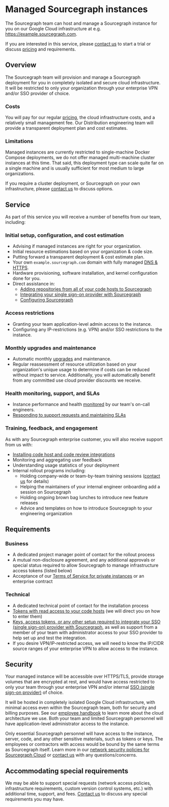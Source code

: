# Managed Sourcegraph instances

The Sourcegraph team can host and manage a Sourcegraph instance for you on our Google Cloud infrastructure at e.g. https://example.sourcegraph.com.

If you are interested in this service, please [contact us](https://about.sourcegraph.com/contact/sales) to start a trial or discuss [pricing](https://about.sourcegraph.com/pricing) and requirements.

## Overview

The Sourcegraph team will provision and manage a Sourcegraph deployment for you in completely isolated and secure cloud infrastructure. It will be restricted to only your organization through your enterprise VPN and/or SSO provider of choice.

### Costs

You will pay for our regular [pricing](https://about.sourcegraph.com/pricing), the cloud infrastructure costs, and a relatively small management fee. Our Distribution engineering team will provide a transparent deployment plan and cost estimates.

### Limitations

Managed instances are currently restricted to single-machine Docker Compose deployments, we do not offer managed multi-machine cluster instances at this time. That said, this deployment type can scale quite far on a single machine and is usually sufficient for most medium to large organizations.

If you require a cluster deployment, or Sourcegraph on your own infrastructure, please [contact us](https://about.sourcegraph.com/contact/sales) to discuss options.

## Service

As part of this service you will receive a number of benefits from our team, including:

### Initial setup, configuration, and cost estimation

- Advising if managed instances are right for your organization.
- Initial resource estimations based on your organization & code size.
- Putting forward a transparent deployment & cost estimate plan.
- Your own `example.sourcegraph.com` domain with fully managed [DNS & HTTPS](../http_https_configuration.md).
- Hardware provisioning, software installation, and kernel configuration done for you.
- Direct assistance in:
  - [Adding repositories from all of your code hosts to Sourcegraph](../external_service/index.md)
  - [Integrating your single sign-on provider with Sourcegraph](../auth/index.md)
  - [Configuring Sourcegraph](../config/index.md)

### Access restrictions

- Granting your team application-level admin access to the instance.
- Configuring any IP-restrictions (e.g. VPN) and/or SSO restrictions to the instance.

### Monthly upgrades and maintenance

- Automatic monthly [upgrades](../updates.md) and maintenance.
- Regular reassessment of resource utilization based on your organization's unique usage to determine if costs can be reduced without impact to service. Additionally, you will automatically benefit from any committed use cloud provider discounts we receive.

### Health monitoring, support, and SLAs

- Instance performance and health [monitored](../observability/index.md) by our team's on-call engineers.
- [Responding to support requests and maintaining SLAs](https://about.sourcegraph.com/handbook/ce/support#for-customers-with-managed-instances)

### Training, feedback, and engagement

As with any Sourcegraph enterprise customer, you will also receive support from us with:

- [Installing code host and code review integrations](../../integration/index.md)
- Monitoring and aggregating user feedback
- Understanding usage statistics of your deployment
- Internal rollout programs including:
  - Holding company-wide or team-by-team training sessions ([contact us](https://about.sourcegraph.com/contact/sales) for details)
  - Helping the maintainers of your internal engineer onboarding add a session on Sourcegraph
  - Holding ongoing brown bag lunches to introduce new feature releases
  - Advice and templates on how to introduce Sourcegraph to your engineering organization

## Requirements

### Business

- A dedicated project manager point of contact for the rollout process
- A mutual non-disclosure agreement, and any additional approvals or special status required to allow Sourcegraph to manage infrastructure access tokens (listed below)
- Acceptance of our [Terms of Service for private instances](https://about.sourcegraph.com/terms-private) or an enterprise contract

### Technical

- A dedicated technical point of contact for the installation process
- [Tokens with read access to your code hosts](../external_service/index.md) (we will direct you on how to enter them)
- [Keys, access tokens, or any other setup required to integrate your SSO (single sign-on) provider with Sourcegraph](../auth/index.md), as well as support from a member of your team with administrator access to your SSO provider to help set up and test the integration.
- If you desire VPN/IP-restricted access, we will need to know the IP/CIDR source ranges of your enterprise VPN to allow access to the instance.

## Security

Your managed instance will be accessible over HTTPS/TLS, provide storage volumes that are encrypted at rest, and would have access restricted to only your team through your enterprise VPN and/or internal [SSO (single sign-on provider)](../auth/index.md) of choice.

It will be hosted in completely isolated Google Cloud infrastructure, with minimal access even within the Sourcegraph team, both for security and billing purposes. See our [employee handbook](https://about.sourcegraph.com/handbook/engineering/distribution/managed#technical-details) to learn more about the cloud architecture we use. Both your team and limited Sourcegraph personnel will have application-level administrator access to the instance.

Only essential Sourcegraph personnel will have access to the instance, server, code, and any other sensitive materials, such as tokens or keys. The employees or contractors with access would be bound by the same terms as Sourcegraph itself. Learn more in our [network security policies for Sourcegraph Cloud](https://about.sourcegraph.com/security) or [contact us](https://about.sourcegraph.com/contact/sales) with any questions/concerns.

## Accommodating special requirements

We may be able to support special requests (network access policies, infrastructure requirements, custom version control systems, etc.) with additional time, support, and fees. [Contact us](https://about.sourcegraph.com/contact/sales) to discuss any special requirements you may have.
